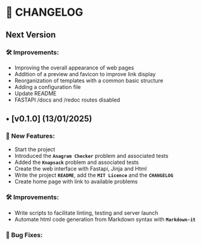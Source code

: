 # 📜 CHANGELOG

## Next Version

### 🛠 Improvements:

- Improving the overall appearance of web pages
- Addition of a preview and favicon to improve link display
- Reorganization of templates with a common basic structure
- Adding a configuration file
- Update README
- FASTAPI /docs and /redoc routes disabled


## • [v0.1.0] (13/01/2025)
### 🚀 New Features:

- Start the project
- Introduced the **`Anagram Checker`** problem and associated tests
- Added the **`Knapsack`** problem and associated tests
- Create the web interface with Fastapi, Jinja and Html
- Write the project **`README`**, add the **`MIT Licence`** and the **`CHANGELOG`**
- Create home page with link to available problems

### 🛠 Improvements:
- Write scripts to facilitate linting, testing and server launch
- Automate html code generation from Markdown syntax with **`Markdown-it`**

### 🐞 Bug Fixes:
